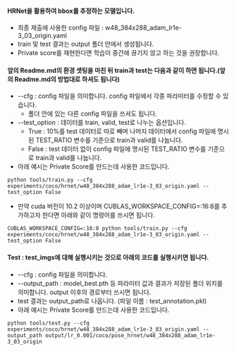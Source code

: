 #### HRNet을 활용하여 bbox를 추정하는 모델입니다.
* 최종 제출에 사용한 config 파일 : w48_384x288_adam_lr1e-3_03_origin.yaml
* train 및 test 결과는 output 폴더 안에서 생성됩니다.
* Private score를 재현한다면 학습이 중간에 끊기지 않고 하는 것을 권장합니다.

#### 앞의 Readme.md의 환경 셋팅을 마친 뒤 train과 test는 다음과 같이 하면 됩니다.(앞의 Readme.md의 방법대로 하셔도 됩니다)
* --cfg : config 파일을 의미합니다. config 파일에서 각종 파라미터를 수정할 수 있습니다. 
  * 폴더 안에 있는 다른 config 파일을 쓰셔도 됩니다. 
* --test_option : 데이터를 train, valid, test로 나누는 옵션입니다. 
  * True : 10%를 test 데이터로 따로 빼며 나머지 데이터에서 config 파일에 명시된 TEST_RATIO 변수를 기준으로 train과 valid를 나눕니다.
  * False : test 데이터 없이 config 파일에 명시된 TEST_RATIO 변수를 기준으로 train과 valid를 나눕니다.
* 아래 예시는 Private Score를 만드는데 사용한 코드입니다.

```
python tools/train.py --cfg experiments/coco/hrnet/w48_384x288_adam_lr1e-3_03_origin.yaml --test_option False
```
* 만약 cuda 버전이 10.2 이상이며 CUBLAS_WORKSPACE_CONFIG=:16:8를 추가하고자 한다면 아래와 같이 명령어를 쓰시면 됩니다.
```
CUBLAS_WORKSPACE_CONFIG=:16:8 python tools/train.py --cfg experiments/coco/hrnet/w48_384x288_adam_lr1e-3_03_origin.yaml --test_option False
```

#### Test : test_imgs에 대해 실행시키는 것으로 아래의 코드를 실행시키면 됩니다.
* --cfg : config 파일을 의미합니다.
* --output_path : model_best.pth 등 파라미터 값과 결과가 저장된 폴더 위치를 의미합니다. output 이후의 경로부터 쓰시면 됩니다.
* test 결과는 output_path로 나옵니다. (파일 이름 : test_annotation.pkl)
* 아래 예시는 Private Score를 만드는데 사용한 코드입니다.

```
python tools/test.py --cfg experiments/coco/hrnet/w48_384x288_adam_lr1e-3_03_origin.yaml --output_path output/lr_0.001/coco/pose_hrnet/w48_384x288_adam_lr1e-3_03_origin
```
